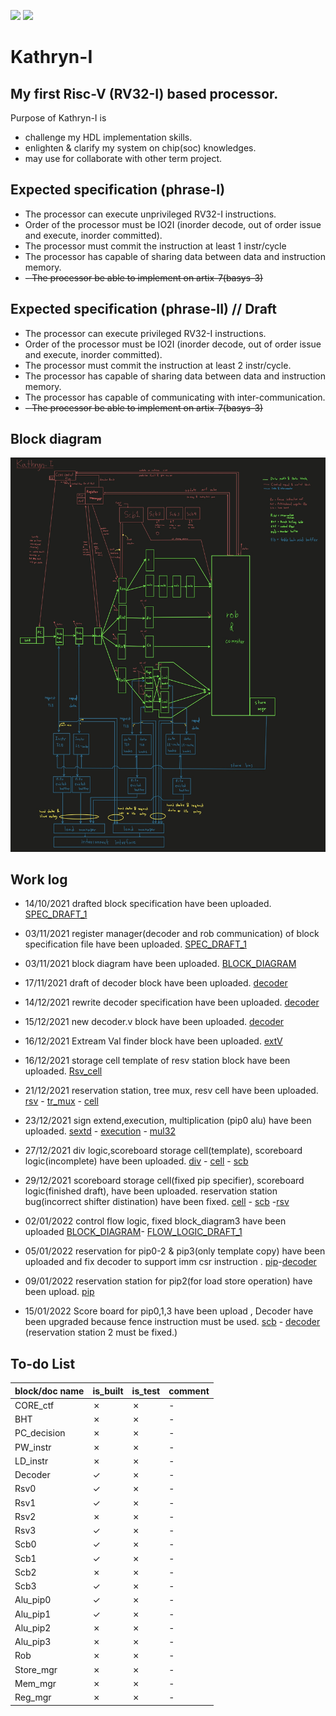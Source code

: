 ![](https://img.shields.io/badge/Status-In_development-orange.svg) ![](https://img.shields.io/badge/Author-Tanawin_devaveja-green.svg)
# Kathryn-I
## My first Risc-V (RV32-I) based processor.

Purpose of Kathryn-I is
- challenge my HDL implementation skills.
- enlighten & clarify my system on chip(soc) knowledges.
- may use for collaborate with other term project.

## Expected specification (phrase-I)

- The processor can execute unprivileged RV32-I instructions.
- Order of the processor must be IO2I (inorder decode, out of order issue and execute, inorder committed).
- The processor must commit the instruction at least 1 instr/cycle
- The processor has capable of sharing data between data and instruction memory.
- ~~- The processor be able to implement on artix-7(basys-3)~~

## Expected specification (phrase-II) // Draft

- The processor can execute privileged RV32-I instructions.
- Order of the processor must be IO2I (inorder decode, out of order issue and execute, inorder committed).
- The processor must commit the instruction at least 2 instr/cycle.
- The processor has capable of sharing data between data and instruction memory.
- The processor has capable of communicating with inter-communication.
- ~~- The processor be able to implement on artix-7(basys-3)~~

## Block diagram
![](https://github.com/Tanawin1701d/Kathryn-I/blob/master/SPECIFICATION/block_diagram3.jpg?raw=true)


## Work log
- 14/10/2021 drafted block specification have been uploaded. [SPEC_DRAFT_1](https://github.com/Tanawin1701d/Kathryn-I/blob/master/SPECIFICATION/Block_Description.ods)
- 03/11/2021 register manager(decoder and rob communication) of block specification file have been uploaded. [SPEC_DRAFT_1](https://github.com/Tanawin1701d/Kathryn-I/blob/master/SPECIFICATION/Block_Description.ods)
- 03/11/2021 block diagram have been uploaded. [BLOCK_DIAGRAM](https://github.com/Tanawin1701d/Kathryn-I/blob/master/SPECIFICATION/block_diagram.png)
- 17/11/2021 draft of decoder block have been uploaded. [decoder](https://github.com/Tanawin1701d/Kathryn-I/blob/master/Source/Decode/Decode.v)
- 14/12/2021 rewrite decoder specification have been uploaded. [decoder](https://github.com/Tanawin1701d/Kathryn-I/blob/master/SPECIFICATION/Block_Description.ods)
- 15/12/2021 new decoder.v block have been uploaded. [decoder](https://github.com/Tanawin1701d/Kathryn-I/blob/master/Source/Decode/Decode.v)
- 16/12/2021 Extream Val finder block have been uploaded. [extV](https://github.com/Tanawin1701d/Kathryn-I/blob/master/Source/TEMPLATE/Finder/Extream_val.v)
- 16/12/2021 storage cell template of resv station block have been uploaded. [Rsv_cell](https://github.com/Tanawin1701d/Kathryn-I/blob/master/Source/Reservation_station/TEMPLATE/Resv_cell.v)
- 21/12/2021 reservation station, tree mux, resv cell have been uploaded.
[rsv](https://github.com/Tanawin1701d/Kathryn-I/blob/master/Source/Reservation_station/TEMPLATE/Resv_cell.v) - [tr_mux](https://github.com/Tanawin1701d/Kathryn-I/blob/master/Source/TEMPLATE/MUX/Mux.v) - [cell](https://github.com/Tanawin1701d/Kathryn-I/blob/master/Source/Reservation_station/TEMPLATE/Resv_cell.v)

- 23/12/2021 sign extend,execution, multiplication (pip0 alu)  have been uploaded.
[sextd](https://github.com/Tanawin1701d/Kathryn-I/blob/master/Source/TEMPLATE/Int/Sign_ext.v) - [execution](https://github.com/Tanawin1701d/Kathryn-I/blob/master/Source/Alu/pip0/Execute.v) - [mul32](https://github.com/Tanawin1701d/Kathryn-I/blob/master/Source/Alu/pip0/Mul.v)

- 27/12/2021 div logic,scoreboard storage cell(template), scoreboard logic(incomplete)  have been uploaded.
[div](https://github.com/Tanawin1701d/Kathryn-I/blob/master/Source/Alu/pip1/DIV.v) - [cell](https://github.com/Tanawin1701d/Kathryn-I/blob/master/Source/Score_board/TEMPLATE/Scb_cell.v) - [scb](https://github.com/Tanawin1701d/Kathryn-I/blob/master/Source/Score_board/TEMPLATE/Scb.v)

- 29/12/2021 scoreboard storage cell(fixed pip specifier), scoreboard logic(finished draft), have been uploaded. reservation station bug(incorrect shifter distination) have been fixed.
[cell](https://github.com/Tanawin1701d/Kathryn-I/blob/master/Source/Score_board/TEMPLATE/Scb_cell.v) - [scb](https://github.com/Tanawin1701d/Kathryn-I/blob/master/Source/Score_board/TEMPLATE/Scb.v)
-[rsv](https://github.com/Tanawin1701d/Kathryn-I/blob/master/Source/Reservation_station/TEMPLATE/Resv_cell.v)
- 02/01/2022 control flow logic, fixed block_diagram3 have been uploaded [BLOCK_DIAGRAM](https://github.com/Tanawin1701d/Kathryn-I/blob/master/SPECIFICATION/block_diagram3.jpg)-
[FLOW_LOGIC_DRAFT_1](https://github.com/Tanawin1701d/Kathryn-I/blob/master/SPECIFICATION/Flow_Logic.ods)
- 05/01/2022 reservation for pip0-2 & pip3(only template copy) have been uploaded and fix decoder to support imm csr instruction . [pip](https://github.com/Tanawin1701d/Kathryn-I/blob/master/Source/Reservation_station)-[decoder](https://github.com/Tanawin1701d/Kathryn-I/blob/master/Source/Decode/Decode.v)
- 09/01/2022 reservation station for pip2(for load store operation) have been upload. [pip](https://github.com/Tanawin1701d/Kathryn-I/blob/master/Source/Reservation_station)
- 15/01/2022 Score board for pip0,1,3 have been upload , Decoder have been upgraded because fence instruction must be used. [scb](https://github.com/Tanawin1701d/Kathryn-I/blob/master/Source/Score_board) - [decoder](https://github.com/Tanawin1701d/Kathryn-I/blob/master/Source/Decode/Decode.v) (reservation station 2 must be fixed.)

## To-do List
| block/doc name |is_built | is_test |comment| 
|----------------|---------|---------|-------|
|CORE_ctf        | &cross; | &cross; |   -   |
|BHT             | &cross; | &cross; |   -   |
|PC_decision     | &cross; | &cross; |   -   |
|PW_instr        | &cross; | &cross; |   -   |
|LD_instr        | &cross; | &cross; |   -   |
|Decoder         | &check; | &cross; |   -   |
|Rsv0            | &check; | &cross; |   -   |
|Rsv1            | &check; | &cross; |   -   |
|Rsv2            | &cross; | &cross; |   -   |
|Rsv3            | &check; | &cross; |   -   |
|Scb0            | &check; | &cross; |   -   |
|Scb1            | &check; | &cross; |   -   |
|Scb2            | &cross; | &cross; |   -   |
|Scb3            | &check; | &cross; |   -   |
|Alu_pip0        | &check; | &cross; |   -   |
|Alu_pip1        | &check; | &cross; |   -   |
|Alu_pip2        | &cross; | &cross; |   -   |
|Alu_pip3        | &cross; | &cross; |   -   |
|Rob             | &cross; | &cross; |   -   |
|Store_mgr       | &cross; | &cross; |   -   |
|Mem_mgr         | &cross; | &cross; |   -   |
|Reg_mgr         | &cross; | &cross; |   -   |
